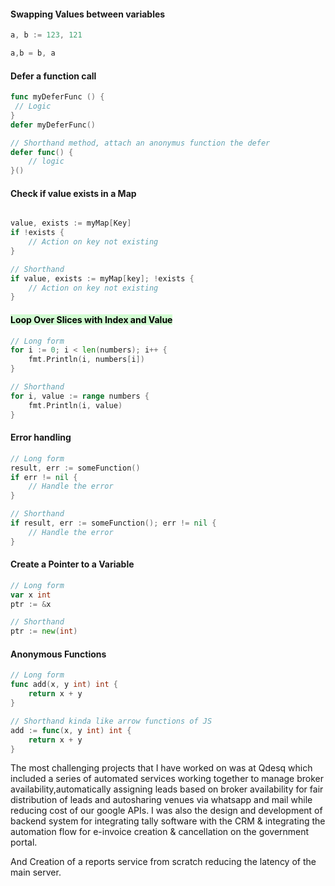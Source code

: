 
#### Swapping Values between variables

```go
a, b := 123, 121

a,b = b, a
```

#### Defer a function call

```go
func myDeferFunc () {
 // Logic
}
defer myDeferFunc()

// Shorthand method, attach an anonymus function the defer
defer func() {
	// logic
}()
```

#### Check if value exists in a Map

```go

value, exists := myMap[Key]
if !exists {
	// Action on key not existing
}

// Shorthand
if value, exists := myMap[key]; !exists {
	// Action on key not existing
}
```

#### <mark style="background: #BBFABBA6;">Loop Over Slices with Index and Value</mark>

```go
// Long form
for i := 0; i < len(numbers); i++ {
    fmt.Println(i, numbers[i])
}

// Shorthand
for i, value := range numbers {
    fmt.Println(i, value)
}
```

#### Error handling 

```go
// Long form
result, err := someFunction()
if err != nil {
    // Handle the error
}

// Shorthand
if result, err := someFunction(); err != nil {
    // Handle the error
}
```

#### Create a Pointer to a Variable

```go
// Long form
var x int
ptr := &x

// Shorthand
ptr := new(int)
```

####  Anonymous Functions 
```go
// Long form
func add(x, y int) int {
    return x + y
}

// Shorthand kinda like arrow functions of JS
add := func(x, y int) int {
    return x + y
}
```


The most challenging projects that I have worked on was at Qdesq which included a series of automated services working together to manage broker availability,automatically assigning leads based on broker availability for fair distribution of leads and autosharing venues via whatsapp and mail while reducing cost of our google APIs.
I was also the design and development of backend system for integrating tally software with the CRM & integrating the automation flow for e-invoice creation & cancellation on the government portal.

And Creation of a reports service from scratch reducing the latency of the main server.
